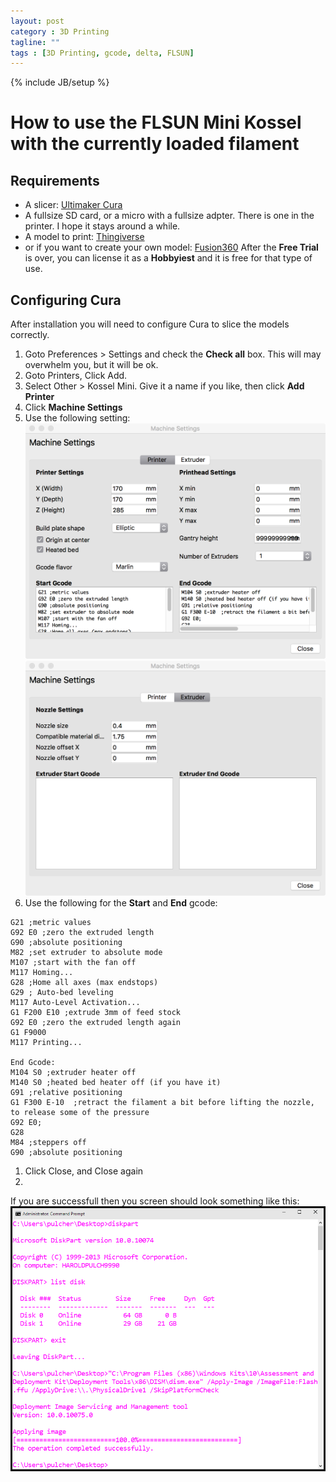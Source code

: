```yaml
---
layout: post
category : 3D Printing
tagline: ""
tags : [3D Printing, gcode, delta, FLSUN]
---
```

{% include JB/setup %}

# How to use the FLSUN Mini Kossel with the currently loaded filament

## Requirements

* A slicer: [Ultimaker Cura](https://ultimaker.com/en/products/ultimaker-cura-software)
* A fullsize SD card, or a micro with a fullsize adpter.  There is one in the printer.  I hope it stays around a while.
* A model to print: [Thingiverse](https://www.thingiverse.com/)
* or if you want to create your own model: [Fusion360](https://www.autodesk.com/products/fusion-360/overview) After the __Free Trial__ is over, you can license it as a __Hobbyiest__ and it is free for that type of use.


## Configuring Cura

After installation you will need to configure Cura to slice the models correctly.  

1. Goto Preferences > Settings and check the __Check all__ box.  This will may overwhelm you, but it will be ok.
1. Goto Printers, Click Add.
1. Select Other > Kossel Mini.  Give it a name if you like, then click __Add Printer__
1. Click __Machine Settings__
1. Use the following setting: 
![Printer](/assets/flsun/printer-settings.png)
![Extruder](/assets/flsun/extruder-settings.png)
1. Use the following for the __Start__ and __End__ gcode:
```Start Gcode:
G21 ;metric values
G92 E0 ;zero the extruded length
G90 ;absolute positioning
M82 ;set extruder to absolute mode
M107 ;start with the fan off
M117 Homing...
G28 ;Home all axes (max endstops)
G29 ; Auto-bed leveling
M117 Auto-Level Activation...
G1 F200 E10 ;extrude 3mm of feed stock
G92 E0 ;zero the extruded length again
G1 F9000
M117 Printing...

End Gcode:
M104 S0 ;extruder heater off
M140 S0 ;heated bed heater off (if you have it)
G91 ;relative positioning
G1 F300 E-10  ;retract the filament a bit before lifting the nozzle, to release some of the pressure
G92 E0;
G28
M84 ;steppers off
G90 ;absolute positioning
```
1. Click Close, and Close again
1. 

If you are successfull then you screen should look something like this:
![Full Install](/assets/windows-iot/full-sd-run.png)